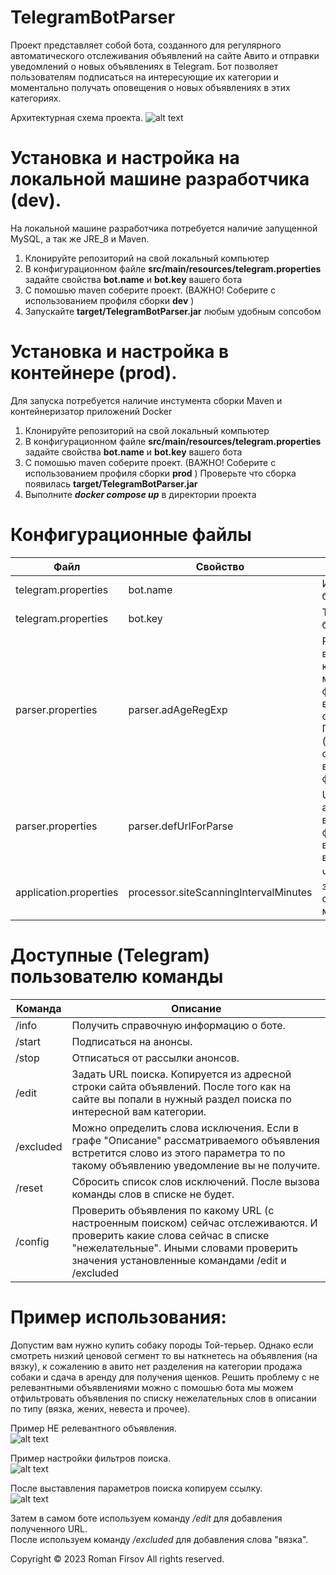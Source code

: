 # TelegramBotParser

Проект представляет собой бота, созданного для регулярного автоматического отслеживания объявлений на сайте Авито и отправки уведомлений о новых объявлениях в Telegram. Бот позволяет пользователям подписаться на интересующие их категории и моментально получать оповещения о новых объявлениях в этих категориях.



Архитектурная схема проекта.
![alt text](https://github.com/firsovroman/TelegramBotParserPublic/blob/master/.doc/scheme.png)


# Установка и настройка на локальной машине разработчика (dev).
На локальной машине разработчика потребуется наличие запущенной MySQL, а так же JRE_8 и Maven.

1. Клонируйте репозиторий на свой локальный компьютер
2. В конфигурационном файле <b>src/main/resources/telegram.properties</b> задайте свойства <b>bot.name</b> и <b>bot.key</b> вашего бота
3. С помошью maven соберите проект. (ВАЖНО! Соберите с использованием профиля сборки <b>dev</b> )
4. Запускайте <b>target/TelegramBotParser.jar</b> любым удобным сопсобом


# Установка и настройка в контейнере (prod).

Для запуска потребуется наличие инстумента сборки Maven и контейнеризатор приложений Docker

1. Клонируйте репозиторий на свой локальный компьютер
2. В конфигурационном файле <b>src/main/resources/telegram.properties</b> задайте свойства <b>bot.name</b> и <b>bot.key</b> вашего бота
3. С помошью maven соберите проект. (ВАЖНО! Соберите с использованием профиля сборки <b>prod</b> ) Проверьте что сборка появилась <b>target/TelegramBotParser.jar</b> 
4. Выполните <b>_docker compose up_</b> в директории проекта


# Конфигурационные файлы

| Файл | Свойство | Описание |
|------------|------------|------------|
| telegram.properties  | bot.name  | Имя вашего бота  |
| telegram.properties   | bot.key   | Токен вашего бота  |
| parser.properties  | parser.adAgeRegExp  | Регулярное выражение котороым можно фильтровать возраст объявлений. При значении (.*) объявления по возрасту не фильтруются.  |
| parser.properties   | parser.defUrlForParse   | URL сайта avito с выставленным фильтром "по времени" важно  |
| application.properties   | processor.siteScanningIntervalMinutes   | Частота запуска сканнера в минутах  |

# Доступные (Telegram) пользователю команды

| Команда | Описание |
|------------|------------|
| /info     | Получить справочную информацию о боте.  |
| /start    | Подписаться на анонсы.                  |
| /stop     | Отписаться от рассылки анонсов.         |
| /edit     | Задать URL поиска. Копируется из адресной строки сайта объявлений. После того как на сайте вы попали в нужный раздел поиска по интересной вам категории.  | 
| /excluded | Можно определить слова исключения. Если в графе "Описание" рассматриваемого объявления встретится слово из этого параметра то по такому объявлению уведомление вы не получите.   | 
| /reset    | Сбросить список слов исключений. После вызова команды слов в списке не будет.  | 
| /config   | Проверить объявления по какому URL (с настроенным поиском) сейчас отслеживаются. И проверить какие слова сейчас в списке "нежелательные". Иными словами проверить значения установленные командами /edit и  /excluded  | 


# Пример использования:
Допустим вам нужно купить собаку породы Той-терьер.
Однако если смотреть низкий ценовой сегмент то вы наткнетесь на объявления (на вязку), к сожалению в авито нет разделения на категории продажа собаки и сдача в аренду для получения щенков.
Решить проблему с не релевантными объявлениями можно с помошью бота мы можем отфильтровать объявления по списку нежелательных слов в описании по типу (вязка, жених, невеста и прочее). 

Пример НЕ релевантного объявления.
<br>
![alt text](https://github.com/firsovroman/TelegramBotParserPublic/blob/master/.doc/examples/1.jpg)
<br>

Пример настройки фильтров поиска.
<br>
![alt text](https://github.com/firsovroman/TelegramBotParserPublic/blob/master/.doc/examples/2.png)
<br>

После выставления параметров поиска копируем ссылку.
<br>
![alt text](https://github.com/firsovroman/TelegramBotParserPublic/blob/master/.doc/examples/3.jpg)
<br>

Затем в самом боте используем команду _/edit_ для добавления полученного URL.
<br>
После используем команду _/excluded_ для добавления слова "вязка".
<br>

Copyright © 2023 Roman Firsov All rights reserved.
